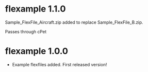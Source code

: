 # flexample 1.1.0

Sample_FlexFile_Aircraft.zip added to replace Sample_FlexFile_B.zip.

Passes through cPet

# flexample 1.0.0

* Example flexfiles added. First released version!
